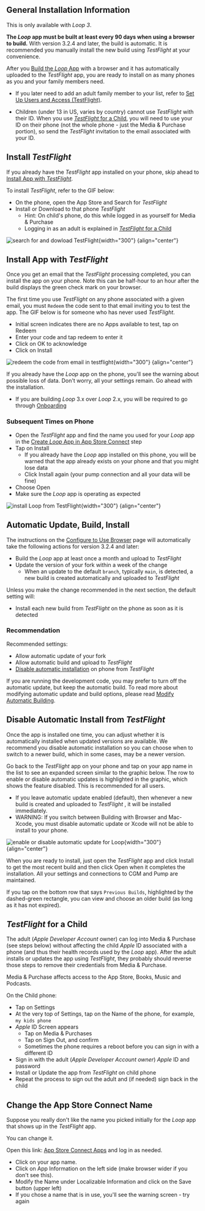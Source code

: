 ## General Installation Information

This is only available with&nbsp;_<span translate="no">Loop 3</span>_.

**The *Loop* app must be built at least every 90 days when using a browser to build.** With version 3.2.4 and later, the build is automatic. It is recommended you manually install the new build using *TestFlight* at your convenience.

After you [Build the *Loop* App](../gh-actions/gh-first-time.md#build-the-loop-app) with a browser and it has automatically uploaded to the *TestFlight* app, you are ready to install on as many phones as you and your family members need.

* If you later need to add an adult family member to your list, refer to [Set Up Users and Access (TestFlight)](../gh-actions/gh-first-time.md#set-up-users-and-access-testflight).

* Children (under 13 in US, varies by country) cannot use *TestFlight* with their ID. When you use [*TestFlight* for a Child](#testflight-for-a-child), you will need to use your ID on their phone (not the whole phone - just the Media & Purchase portion), so send the *TestFlight* invitation to the email associated with your ID.

## Install *TestFlight*

If you already have the *TestFlight* app installed on your phone, skip ahead to [Install App with *TestFlight*](#install-app-with-testflight).

To install *TestFlight*, refer to the GIF below:

* On the phone, open the App Store and Search for *TestFlight*
* Install or Download to that phone *TestFlight*
    * Hint: On child's phone, do this while logged in as yourself for Media & Purchase
    * Logging in as an adult is explained in [*TestFlight* for a Child](gh-deploy.md#testflight-for-a-child)

![search for and dowload TestFlight](img/testflight-app-store.gif){width="300"}
{align="center"}

## Install App with *TestFlight*

Once you get an email that the *TestFlight* processing completed, you can install the app on your phone. Note this can be half-hour to an hour after the build displays the green check mark on your browser.

The first time you use *TestFlight* on any phone associated with a given email, you must `Redeem` the code sent to that email inviting you to test the app. The GIF below is for someone who has never used *TestFlight*.

* Initial screen indicates there are no Apps available to test, tap on Redeem
* Enter your code and tap redeem to enter it
* Click on OK to acknowledge
* Click on Install

![redeem the code from email in testflight](img/testflight-redeem-code.gif){width="300"}
{align="center"}

If you already have the&nbsp;_<span translate="no">Loop</span>_&nbsp;app on the phone, you'll see the warning about possible loss of data. Don't worry, all your settings remain. Go ahead with the installation.

* If you are building&nbsp;_<span translate="no">Loop</span>_&nbsp;3.x over&nbsp;_<span translate="no">Loop</span>_&nbsp;2.x, you will be required to go through [Onboarding](../loop-3/onboarding.md)

### Subsequent Times on Phone

* Open the *TestFlight* app and find the name you used for your *Loop* app in the [Create *Loop* App in App Store Connect](../gh-actions/gh-first-time.md#create-loop-app-in-app-store-connect) step
* Tap on Install
    * If you already have the *Loop* app installed on this phone, you will be warned that the app already exists on your phone and that you might lose data
    * Click Install again (your pump connection and all your data will be fine)
* Choose Open
* Make sure the *Loop* app is operating as expected

![install Loop from TestFlight](img/testflight-install-loop.gif){width="300"}
{align="center"}

## Automatic Update, Build, Install

The instructions on the [Configure to Use Browser](gh-first-time.md) page will automatically take the following actions for version 3.2.4 and later:

* Build the *Loop* app at least once a month and upload to *TestFlight*
* Update the version of your&nbsp;<span translate="no">fork</span>&nbsp;within a week of the change
    * When an update to the default `branch`, typically `main`, is detected, a new build is created automatically and uploaded to *TestFlight*

Unless you make the change recommended in the next section, the default setting will:

* Install each new build from *TestFlight* on the phone as soon as it is detected

### Recommendation

Recommended settings:

* Allow automatic update of your&nbsp;<span translate="no">fork</span>
* Allow automatic build and upload to *TestFlight*
* [Disable automatic installation](#disable-automatic-install-from-testflight) on phone from *TestFlight*

If you are running the development code, you may prefer to turn off the automatic update, but keep the automatic build. To read more about modifying automatic update and build options, please read [Modify Automatic Building](gh-update.md#modify-automatic-building).

## Disable Automatic Install from *TestFlight*

Once the app is installed one time, you can adjust whether it is automatically installed when updated versions are available. We recommend you disable automatic installation so you can choose when to switch to a newer build, which in some cases, may be a newer version.

Go back to the *TestFlight* app on your phone and tap on your app name in the list to see an expanded screen similar to the graphic below. The row to enable or disable automatic updates is highlighted in the graphic, which shows the feature disabled. This is recommended for all users.

* If you leave automatic update enabled (default), then whenever a new build is created and uploaded to *TestFlight* , it will be installed immediately.
* WARNING: If you switch between Building with Browser and Mac-Xcode, you must disable automatic update or Xcode will not be able to install to your phone.

![enable or disable automatic update for Loop](img/testflight-auto-update.png){width="300"}
{align="center"}

When you are ready to install, just open the *TestFlight* app and click Install to get the most recent build and then click Open when it completes the installation. All your settings and connections to CGM and Pump are maintained.

If you tap on the bottom row that says `Previous Builds`, highlighted by the dashed-green rectangle, you can view and choose an older build (as long as it has not expired).

## *TestFlight* for a Child

The adult (*Apple Developer Account* owner) can log into Media & Purchase (see steps below) without affecting the child *Apple* ID associated with a phone (and thus their health records used by the *Loop* app). After the adult installs or updates the app using *TestFlight*, they probably should reverse those steps to remove their credentials from Media & Purchase.

Media & Purchase affects access to the App Store, Books, Music and Podcasts.

On the Child phone:

* Tap on Settings
* At the very top of Settings, tap on the Name of the phone, for example, `my kids phone`
* *Apple* ID Screen appears
    * Tap on Media & Purchases
    * Tap on Sign Out, and confirm
    * Sometimes the phone requires a reboot before you can sign in with a different ID
* Sign in with the adult (*Apple Developer Account owner*) *Apple* ID and password
* Install or Update the app from *TestFlight* on child phone
* Repeat the process to sign out the adult and (if needed) sign back in the child

## Change the App Store Connect Name

Suppose you really don't like the name you picked initially for the&nbsp;_<span translate="no">Loop</span>_&nbsp;app that shows up in the *TestFlight* app.

You can change it.

Open this link: [App Store Connect Apps](https://appstoreconnect.apple.com/apps) and log in as needed.

* Click on your app name.
* Click on App Information on the left side (make browser wider if you don't see this).
* Modify the Name under Localizable Information and click on the Save button (upper left)
* If you chose a name that is in use, you'll see the warning screen - try again

